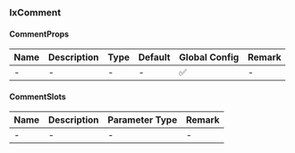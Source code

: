 
### IxComment

#### CommentProps

| Name | Description | Type | Default | Global Config | Remark |
| --- | --- | --- | --- | --- | --- |
| - | - | - | - | ✅ | - |

#### CommentSlots

| Name | Description | Parameter Type | Remark |
| --- | --- | --- | --- |
| - | - | - | - |
